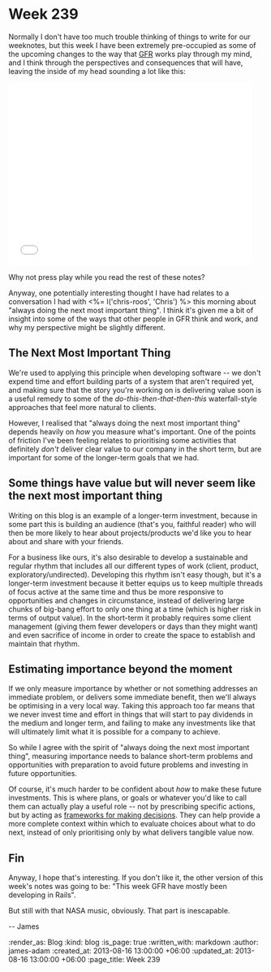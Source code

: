 Week 239
========

Normally I don't have too much trouble thinking of things to write for our weeknotes, but this week I have been extremely pre-occupied as some of the upcoming changes to the way that [GFR](/) works play through my mind, and I think through the perspectives and consequences that will have, leaving the inside of my head sounding a lot like this:

<iframe width="480" height="360" src="//www.youtube.com/embed/ImuLz1Oo9c8?rel=0" frameborder="0" allowfullscreen></iframe>

Why not press play while you read the rest of these notes?

Anyway, one potentially interesting thought I have had relates to a conversation I had with <%= l('chris-roos', 'Chris') %> this morning about "always doing the next most important thing". I think it's given me a bit of insight into some of the ways that other people in GFR think and work, and why my perspective might be slightly different.

## The Next Most Important Thing

We're used to applying this principle when developing software -- we don't expend time and effort building parts of a system that aren't required yet, and making sure that the story you're working on is delivering value soon is a useful remedy to some of the *do-this-then-that-then-this* waterfall-style approaches that feel more natural to clients.

However, I realised that "always doing the next most important thing" depends heavily on *how* you measure what's important. One of the points of friction I've been feeling relates to prioritising some activities that definitely *don't* deliver clear value to our company in the short term, but are important for some of the longer-term goals that we had.

## Some things have value but will never seem like the next most important thing

Writing on this blog is an example of a longer-term investment, because in some part this is building an audience (that's you, faithful reader) who will then be more likely to hear about projects/products we'd like you to hear about and share with your friends.

For a business like ours, it's also desirable to develop a sustainable and regular rhythm that includes all our different types of work (client, product, exploratory/undirected). Developing this rhythm isn't easy though, but it's a longer-term investment because it better equips us to keep multiple threads of focus active at the same time and thus be more responsive to opportunities and changes in circumstance, instead of delivering large chunks of big-bang effort to only one thing at a time (which is higher risk in terms of output value). In the short-term it probably requires some client management (giving them fewer developers or days than they might want) and even sacrifice of income in order to create the space to establish and maintain that rhythm.

## Estimating importance beyond the moment

If we only measure importance by whether or not something addresses an immediate problem, or delivers some immediate benefit, then we'll always be optimising in a very local way. Taking this approach too far means that we never invest time and effort in things that will start to pay dividends in the medium and longer term, and failing to make any investments like that will ultimately limit what it is possible for a company to achieve.

So while I agree with the spirit of "always doing the next most important thing", measuring importance needs to balance short-term problems and opportunities with preparation to avoid future problems and investing in future opportunities.

Of course, it's much harder to be confident about *how* to make these future investments. This is where plans, or goals or whatever you'd like to call them can actually play a useful role -- not by prescribing specific actions, but by acting as [frameworks for making decisions](http://interblah.net/a-framework-for-making-decisions). They can help provide a more complete context within which to evaluate choices about what to do next, instead of only prioritising only by what delivers tangible value now.

## Fin

Anyway, I hope that's interesting. If you don't like it, the other version of this week's notes was going to be: "This week GFR have mostly been developing in Rails".

But still with that NASA music, obviously. That part is inescapable.

-- James

:render_as: Blog
:kind: blog
:is_page: true
:written_with: markdown
:author: james-adam
:created_at: 2013-08-16 13:00:00 +06:00
:updated_at: 2013-08-16 13:00:00 +06:00
:page_title: Week 239
